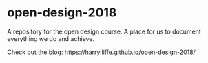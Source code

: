# open-design-2018
A repository for the open design course. A place for us to document everything we do and achieve.

Check out the blog:
https://harryiliffe.github.io/open-design-2018/

